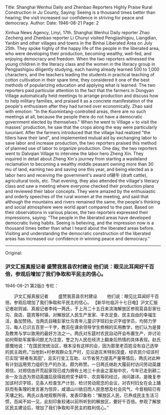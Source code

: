 Title: Shanghai Wenhui Daily and Zhenbao Reporters Highly Praise Rural Construction in Ju County, Saying: Seeing is a thousand times better than hearing; the visit increased our confidence in striving for peace and democracy.
Author:
Date: 1946-08-21
Page: 2

Xinhua News Agency, Linyi, 17th. Shanghai Wenhui Daily reporter Zhao Zecheng and Zhenbao reporter Li Chunyi visited Pengjiashigou, Liangdian, Yanbin and other villages and towns in the Binhai Liberated Area on July 25th. They spoke highly of the happy life of the people in the liberated area, who were developing their production, becoming wealthy, well-fed, and enjoying democracy and freedom. When the two reporters witnessed the young children in the literacy class and the women in the literacy group in Pengjiashigou diligently studying, each having already learned 500 to 1,000 characters, and the teachers leading the students in practical teaching of cotton cultivation in their spare time, they considered it one of the best methods of popularizing education and applying what is learned. The two reporters paid particular attention to the fact that the farmers in Dongyan Village automatically held meetings to arrange production and discuss how to help military families, and praised it as a concrete manifestation of the people's enthusiasm after they had turned over economically. Zhao said with emotion: "In the Kuomintang-controlled areas, there are no such meetings at all, because the people there do not have a democratic government elected by themselves." When he went to Village × to visit the masses' production, he saw that the crops along the way were particularly luxuriant. After the farmers introduced that the village had realized "the tillers have their land", and implemented mutual aid by exchanging labor to save labor and increase production, the two reporters praised this method of planned use of labor to organize production. One day, the two reporters went to Dalvqian Village to interview the labor hero Zheng Xin. They inquired in detail about Zheng Xin's journey from starting a wasteland reclamation to becoming a wealthy middle peasant owning more than 30 mu of land, earning two and saving one this year, and being elected as a labor hero and receiving the government's award of耕牛 (draft cattle), agricultural tools, etc. That evening, they also attended the village's literacy class and saw a meeting where everyone checked their production plans and reviewed their labor concepts. They were amazed by the enthusiastic and orderly speeches of the rural women at the meeting, and said that although the mountains and rivers remained the same, the people's thinking and social atmosphere were world apart compared to the past. Based on their observations in various places, the two reporters expressed their impressions, saying: "The people in the liberated areas have developed democratic living habits. Seeing is believing, and the impression now is a thousand times better than what I heard about the liberated areas before. Visiting and understanding the democratic construction of the liberated areas has increased our confidence in winning peace and democracy."



<hr /> 

Original: 


### 沪文汇报真报记者  盛赞我莒县农村建设  他们说：眼见比耳闻好千百倍，参观后增加了我们争取和平民主的信心。

1946-08-21
第2版()
专栏：

　　沪文汇报真报记者
　　盛赞我莒县农村建设
　　他们说：眼见比耳闻好千百倍，参观后增加了我们争取和平民主的信心。
    【新华社临沂十七日电】沪文汇报记者赵则诚、真报记者李纯一两氏，于上月二十五日来滨海解放区参观莒县彭家仕沟、良店、筵宾等村镇，对解放区人民生产发家、丰衣足食、民主自由的幸福生活，备加赞扬。当两氏目睹彭家仕沟青年儿童识字班妇女识字组学员，均努力学习，每人已识五百至一千字，教员在课余领导学生修棉的实用教学，他们认为是普及教育与学以致用的最好方法之一。两氏对东筵村农民自动开会布置生产，并讨论如何帮助军属等问题尤为注意，誉之为人民在经济上翻身后热情的具体表现。赵氏感慨地说：“在国民党统治区，根本没有这样的会，因为那里老百姓没有自己选举的民主政府。”当他到×村参观群众生产时，见沿途庄禾特别茂盛，经农民介绍该村已实现“耕者有其田”，且实行变工互助、以节省劳力提高产量等情后，两氏对此种有计划运用劳力组织生产的办法，颇为称赞。一日两氏继赴大履前村访问劳动英雄郑信，对郑信由开荒起家现已成为拥有土地三十余亩之富裕中农，今年已走到耕二余一及当选为劳动英雄后获得政府奖予耕牛、农具等的经过，询问甚详。是晚复参加该村识字班，见各人检查生产计划、检讨劳动观念的会议，对农村妇女在会上踊跃而有条理的发言甚为惊异，咸谓山川依旧而人民思想及社会风气，今昔相较已有天壤之别。两氏以各地观察所得，发表印象称：“解放区人民，已养成民主生活习惯，百闻不如一见，此刻印象较诸以前所听到的解放区，要好千百倍。参观了解放区民主建设后，增加了我们争取和平民主的胜利信心。”
